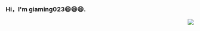 ### Hi，I'm giaming023😄😄😄. 
<img align="right" src="https://github-readme-stats.vercel.app/api?username=Giaming&show_icons=true&icon_color=CE1D2D&text_color=718096&bg_color=ffffff&hide_title=true" />
